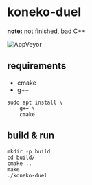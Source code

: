 # koneko-duel

**note:** not finished, bad C++

![AppVeyor](https://img.shields.io/appveyor/ci/domkh/koneko-duel.svg)

## requirements

- cmake
- g++

```shell
sudo apt install \
    g++ \
    cmake
```

## build & run

```shell
mkdir -p build
cd build/
cmake ..
make
./koneko-duel
```

